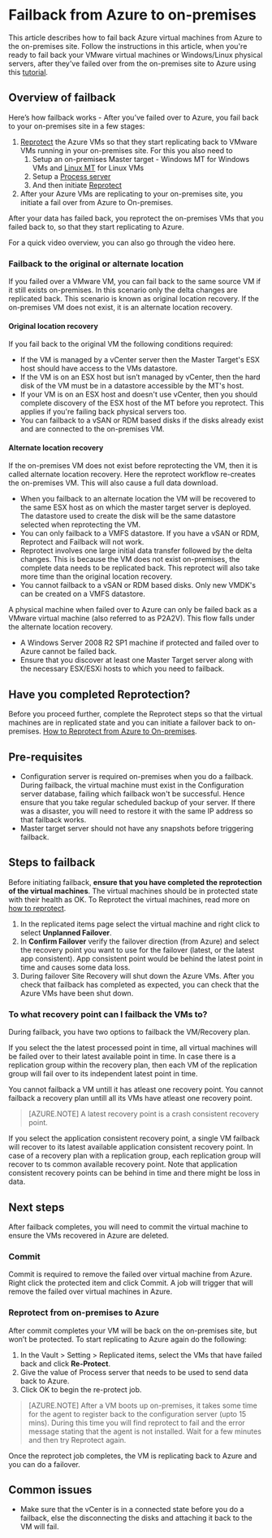 <properties
    pageTitle="How to Failback from Azure to Hyper-v | Azure"
    description="After failover of VMs to Azure, you can initiate a failback to bring VMs back to on-premises. Learn the steps how to failback."
    services="site-recovery"
    documentationcenter=""
    author="ruturaj"
    manager="gauravd"
    editor="" />
<tags
    ms.assetid="44813a48-c680-4581-a92e-cecc57cc3b1e"
    ms.service="site-recovery"
    ms.devlang="na"
    ms.topic="article"
    ms.tgt_pltfrm="na"
    ms.workload=""
    ms.date="02/13/2017"
    wacn.date=""
    ms.author="ruturajd" />

# Failback from Azure to on-premises
This article describes how to fail back Azure virtual machines from Azure to the on-premises site. Follow the instructions in this article, when you're ready to fail back your VMware virtual machines or Windows/Linux physical servers, after they've failed over from the on-premises site to Azure using this [tutorial](/documentation/articles/site-recovery-vmware-to-azure-classic/).

## Overview of failback
Here’s how failback works - After you’ve failed over to Azure, you fail back to your on-premises site in a few stages:

1. [Reprotect](/documentation/articles/site-recovery-how-to-reprotect/) the Azure VMs so that they start replicating back to VMware VMs running in your on-premises site. For this you also need to 
	1. Setup an on-premises Master target - Windows MT for Windows VMs and [Linux MT](/documentation/articles/site-recovery-how-to-install-linux-master-target/) for Linux VMs
	2. Setup a [Process server](/documentation/articles/site-recovery-vmware-setup-azure-ps-resource-manager/)
	3. And then initiate [Reprotect](/documentation/articles/site-recovery-how-to-reprotect/)
5. After your Azure VMs are replicating to your on-premises site, you initiate a fail over from Azure to On-premises.
  
After your data has failed back, you reprotect the on-premises VMs that you failed back to, so that they start replicating to Azure.

For a quick video overview, you can also go through the video here.

### Failback to the original or alternate location
	
If you failed over a VMware VM, you can fail back to the same source VM if it still exists on-premises. In this scenario only the delta changes are replicated back. This scenario is known as original location recovery. If the on-premises VM does not exist, it is an alternate location recovery.

#### Original location recovery

If you fail back to the original VM the following conditions required:
* If the VM is managed by a vCenter server then the Master Target's ESX host should have access to the VMs datastore.
* If the VM is on an ESX host but isn’t managed by vCenter, then the hard disk of the VM must be in a datastore accessible by the MT's host.
* If your VM is on an ESX host and doesn't use vCenter, then you should complete discovery of the ESX host of the MT before you reprotect. This applies if you're failing back physical servers too.
* You can failback to a vSAN or RDM based disks if the disks already exist and are connected to the on-premises VM.

#### Alternate location recovery
If the on-premises VM does not exist before reprotecting the VM, then it is called alternate location recovery. Here the reprotect workflow re-creates the on-premises VM. This will also cause a full data download.

* When you failback to an alternate location the VM will be recovered to the same ESX host as on which the master target server is deployed. The datastore used to create the disk will be the same datastore selected when reprotecting the VM.
* You can only failback to a VMFS datastore. If you have a vSAN or RDM, Reprotect and Failback will not work.
* Reprotect involves one large initial data transfer followed by the delta changes. This is because the VM does not exist on-premises, the complete data needs to be replicated back. This reprotect will also take more time than the original location recovery.
* You cannot failback to a vSAN or RDM based disks. Only new VMDK's can be created on a VMFS datastore.

A physical machine when failed over to Azure can only be failed back as a VMware virtual machine (also referred to as P2A2V). This flow falls under the alternate location recovery.

* A Windows Server 2008 R2 SP1 machine if protected and failed over to Azure cannot be failed back.
* Ensure that you discover at least one Master Target server along with the necessary ESX/ESXi hosts to which you need to failback.

## Have you completed Reprotection?
Before you proceed further, complete the Reprotect steps so that the virtual machines are in replicated state and you can initiate a failover back to on-premises.
[How to Reprotect from Azure to On-premises](/documentation/articles/site-recovery-how-to-reprotect/).

## Pre-requisites
 
* Configuration server is required on-premises when you do a failback. During failback, the virtual machine must exist in the Configuration server database, failing which failback won't be successful. Hence ensure that you take regular scheduled backup of your server. If there was a disaster, you will need to restore it with the same IP address so that failback works.
* Master target server should not have any snapshots before triggering failback.

## Steps to failback

Before initiating failback, **ensure that you have completed the reprotection of the virtual machines**. The virtual machines should be in protected state with their health as OK. To Reprotect the virtual machines, read more on [how to reprotect](/documentation/articles/site-recovery-how-to-reprotect/).

1. In the replicated items page select the virtual machine and right click to select **Unplanned Failover**.
2. In **Confirm Failover** verify the failover direction (from Azure) and select the recovery point you want to use for the failover (latest, or the latest app consistent). App consistent point would be behind the latest point in time and causes some data loss.
3. During failover Site Recovery will shut down the Azure VMs. After you check that failback has completed as expected, you can check that the Azure VMs have been shut down.

### To what recovery point can I failback the VMs to?

During failback, you have two options to failback the VM/Recovery plan.

If you select the the latest processed point in time, all virtual machines will be failed over to their latest available point in time. In case there is a replication group within the recovery plan, then each VM of the replication group will fail over to its independent latest point in time.

You cannot failback a VM untill it has atleast one recovery point. You cannot failback a recovery plan untill all its VMs have atleast one recovery point.

> [AZURE.NOTE]
> A latest recovery point is a crash consistent recovery point.

If you select the application consistent recovery point, a single VM failback will recover to its latest available application consistent recovery point. In case of a recovery plan with a replication group, each replication group will recover to ts common available recovery point.
Note that application consistent recovery points can be behind in time and there might be loss in data.

## Next steps

After failback completes, you will need to commit the virtual machine to ensure the VMs recovered in Azure are deleted.

### Commit
Commit is required to remove the failed over virtual machine from Azure.
Right click the protected item and click Commit. A job will trigger that will remove the failed over virtual machines in Azure.

### Reprotect from on-premises to Azure

After commit completes your VM will be back on the on-premises site, but won’t be protected. To start replicating to Azure again do the following:

1. In the Vault > Setting > Replicated items, select the VMs that have failed back and click **Re-Protect**.
2. Give the value of Process server that needs to be used to send data back to Azure.
3. Click OK to begin the re-protect job.

> [AZURE.NOTE]
> After a VM boots up on-premises, it takes some time for the agent to register back to the configuration server (upto 15 mins). During this time you will find reprotect to fail and the error message stating that the agent is not installed. Wait for a few minutes and then try Reprotect again.

Once the reprotect job completes, the VM is replicating back to Azure and you can do a failover.

## Common issues
* Make sure that the vCenter is in a connected state before you do a failback, else the disconnecting the disks and attaching it back to the VM will fail.

